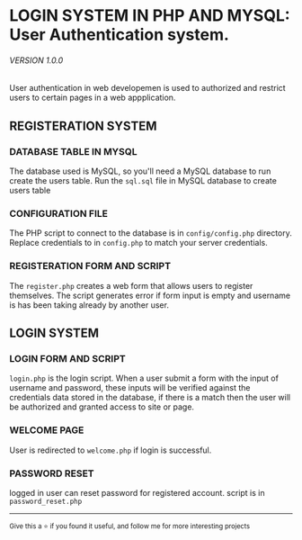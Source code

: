 #  LOGIN SYSTEM IN PHP AND MYSQL: User Authentication system.

###### VERSION 1.0.0

User authentication in web developemen is used to authorized and 
restrict users to certain pages in a web appplication.

## REGISTERATION SYSTEM

### DATABASE TABLE IN MYSQL
The database used is MySQL, so you'll need a MySQL database to run create the users table.
Run the `sql.sql` file in MySQL database to create users table


### CONFIGURATION FILE
The PHP script to connect to the database is in `config/config.php` directory.
Replace credentials to in `config.php` to match your server credentials.

### REGISTERATION FORM AND SCRIPT
The `register.php` creates a web form that allows users to register themselves.
The script generates error if form input is empty and username is has been taking already by another user.

## LOGIN SYSTEM

### LOGIN FORM AND SCRIPT
`login.php` is the login script.
When a user submit a form with the input of username and password, these inputs will be verified against the credentials data stored in the database, if there is a match then the user will be authorized and granted access to site or page.

### WELCOME PAGE
User is redirected to `welcome.php` if login is successful.

### PASSWORD RESET
logged in user can reset password for registered account.
script is in `password_reset.php`
<hr />
<small>Give this a ⭐ if you found it useful, and follow me for more interesting projects</small>

